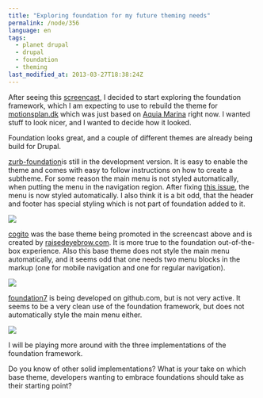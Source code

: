 ```yaml
---
title: "Exploring foundation for my future theming needs"
permalink: /node/356
language: en
tags:
  - planet drupal
  - drupal
  - foundation
  - theming
last_modified_at: 2013-03-27T18:38:24Z
---
```


After seeing this [screencast](http://2012.pnwdrupalsummit.org/sessions/inception-launch-achieve-beautiful-drupal-sites-less-effort-and-useful-tools), I decided to start exploring the foundation framework, which I am expecting to use to rebuild the theme for [motionsplan.dk](http://motionsplan.dk) which was just based on [Aquia Marina](http://drupal.org/project/acquia_marina) right now. I wanted stuff to look nicer, and I wanted to decide how it looked.

Foundation looks great, and a couple of different themes are already being build for Drupal.

[zurb-foundation](http://drupal.org/project/zurb-foundation)is still in the development version. It is easy to enable the theme and comes with easy to follow instructions on how to create a subtheme. For some reason the main menu is not styled automatically, when putting the menu in the navigation region. After fixing [this issue](http://drupal.org/node/1825876#comment-6737118), the menu is now styled automatically. I also think it is a bit odd, that the header and footer has special styling which is not part of foundation added to it.

[![](http://larsolesen.dk/sites/larsolesen.dk/files/styles/large/public/screenshot-6.png?itok=lfNNGUow)](http://larsolesen.dk/sites/larsolesen.dk/files/screenshot-6.png "screenshot-6.png")

[cogito](http://drupal.org/project/cogito) was the base theme being promoted in the screencast above and is created by [raisedeyebrow.com](http://www.raisedeyebrow.com/). It is more true to the foundation out-of-the-box experience. Also this base theme does not style the main menu automatically, and it seems odd that one needs two menu blocks in the markup (one for mobile navigation and one for regular navigation).

[![](http://larsolesen.dk/sites/larsolesen.dk/files/styles/medium/public/screenshot-4.png?itok=lJo9M6yD)](http://larsolesen.dk/sites/larsolesen.dk/files/styles/large/public/screenshot-4.png?itok=LNzbK5cJ "screenshot-4.png")

[foundation7](https://github.com/drewkennelly/foundation7) is being developed on github.com, but is not very active. It seems to be a very clean use of the foundation framework, but does not automatically style the main menu either.

[![](http://larsolesen.dk/sites/larsolesen.dk/files/styles/medium/public/screenshot-5.png?itok=peutCpzL)](http://larsolesen.dk/sites/larsolesen.dk/files/styles/large/public/screenshot-5.png?itok=DLRyZ9pu "screenshot-5.png")

I will be playing more around with the three implementations of the foundation framework.

Do you know of other solid implementations? What is your take on which base theme, developers wanting to embrace foundations should take as their starting point?
